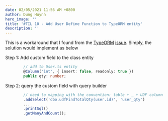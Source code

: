 ```yaml
---
date: 02/05/2021 11:56 AM +0800
author: Dung Huynh
hero_image: ''
title: '#TIL 10 - Add User Define Function to TypeORM entity'
description: ''
---
```


This is a workaround that I found from the [TypeORM](https://typeorm.io/#/) [issue](https://github.com/typeorm/typeorm/issues/1822#issuecomment-573492291). Simply, the solution would implement as below

Step 1: Add custom field to the class entity

```typescript
        // add to User.ts entity
        @Column('int', { insert: false, readonly: true })
        public qty: number;
```

Step 2: query the custom field with query builder

```typescript
        // need to mapping with the convention: table + _ + UDF column (user_qty)
        .addSelect('dbo.udfFindTotalQty(user.id)', 'user_qty')
        ...
        .printSql()
        .getManyAndCount();
```
